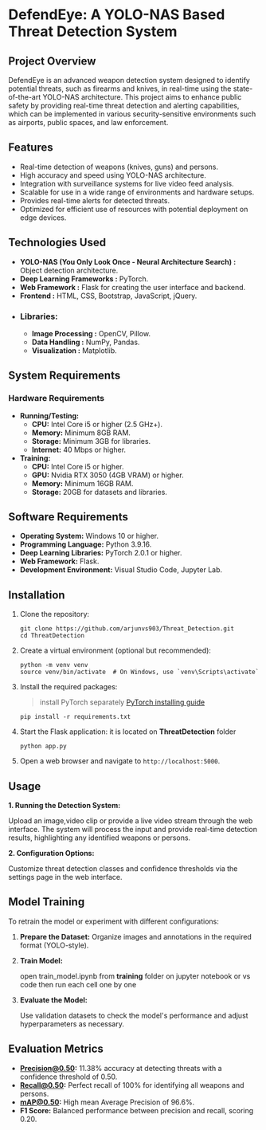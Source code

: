 # DefendEye: A YOLO-NAS Based Threat Detection System

## Project Overview

DefendEye is an advanced weapon detection system designed to identify potential threats, such as firearms and knives, in real-time using the state-of-the-art YOLO-NAS architecture. This project aims to enhance public safety by providing real-time threat detection and alerting capabilities, which can be implemented in various security-sensitive environments such as airports, public spaces, and law enforcement.

## Features

- Real-time detection of weapons (knives, guns) and persons.
- High accuracy and speed using YOLO-NAS architecture.
- Integration with surveillance systems for live video feed analysis.
- Scalable for use in a wide range of environments and hardware setups.
- Provides real-time alerts for detected threats.
- Optimized for efficient use of resources with potential deployment on edge devices.

## Technologies Used
- **YOLO-NAS (You Only Look Once - Neural Architecture Search) :** Object detection architecture.
- **Deep Learning Frameworks :** PyTorch.
- **Web Framework :** Flask for creating the user interface and backend.
- **Frontend :** HTML, CSS, Bootstrap, JavaScript, jQuery.
-  ### Libraries:
     - **Image Processing :** OpenCV, Pillow.
     - **Data Handling :** NumPy, Pandas.
     - **Visualization :** Matplotlib.

## System Requirements
### Hardware Requirements
- **Running/Testing:**
  - **CPU:** Intel Core i5 or higher (2.5 GHz+).
  - **Memory:** Minimum 8GB RAM.
  - **Storage:** Minimum 3GB for libraries.
  - **Internet:** 40 Mbps or higher.
- **Training:**
  - **CPU:** Intel Core i5 or higher.
  - **GPU:** Nvidia RTX 3050 (4GB VRAM) or higher.
  - **Memory:** Minimum 16GB RAM.
  - **Storage:** 20GB for datasets and libraries.
## Software Requirements
- **Operating System:** Windows 10 or higher.
- **Programming Language:** Python 3.9.16.
- **Deep Learning Libraries:** PyTorch 2.0.1 or higher.
- **Web Framework:** Flask.
- **Development Environment:** Visual Studio Code, Jupyter Lab.
 

## Installation

1. Clone the repository:
   ```
   git clone https://github.com/arjunvs903/Threat_Detection.git
   cd ThreatDetection
   ```

2. Create a virtual environment (optional but recommended):
   ```
   python -m venv venv
   source venv/bin/activate  # On Windows, use `venv\Scripts\activate`
   ```

3. Install the required packages:
   > install PyTorch separately
   [PyTorch installing guide](https://pytorch.org/)
   ```
   pip install -r requirements.txt
   ```

1. Start the Flask application:
   it is located on **ThreatDetection** folder
   ```
   python app.py
   ```

2. Open a web browser and navigate to `http://localhost:5000`.

## Usage

**1. Running the Detection System:**

Upload an image,video clip  or provide a live video stream through the web    interface.
The system will process the input and provide real-time detection results,    highlighting any identified weapons or persons.

**2. Configuration Options:**

Customize threat detection classes and confidence thresholds via the settings page in the web interface.


## Model Training

To retrain the model or experiment with different configurations:

1. **Prepare the Dataset:** Organize images and annotations in the required format (YOLO-style).


2. **Train Model:**
 
   open train_model.ipynb from **training** folder on jupyter notebook or vs code 
   then run each cell one by one
3. **Evaluate the Model:**

   Use validation datasets to check the model's performance and adjust   hyperparameters as necessary.

## Evaluation Metrics
- **Precision@0.50:** 11.38% accuracy at detecting threats with a confidence threshold of 0.50.
- **Recall@0.50:** Perfect recall of 100% for identifying all weapons and persons.
- **mAP@0.50:** High mean Average Precision of 96.6%.
- **F1 Score:** Balanced performance between precision and recall, scoring 0.20.